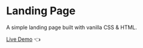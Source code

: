 # Landing Page

A simple landing page built with vanilla CSS & HTML.

[Live Demo](https://kristina-sparrow.github.io/landing-page/) :point_left:
